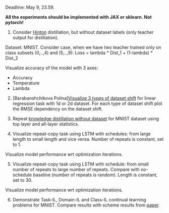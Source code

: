 Deadline: May 9, 23.59.

**All the experiments should be implemented with JAX or sklearn. Not pytorch!**

1. Consider [Hinton](https://arxiv.org/abs/1503.02531) distillation, but without dataset labels (only teacher output for distillation).

Dataset: MNIST. Consider case, when we have two teacher trained only on class subsets (0,..,4) and (5,..,9): Loss = lambda * Dist_1 + (1-lambda) * Dist_2

Visualize accuracy of the model with 3 axes:
   - Accuracy
   - Temperature
   - Lambda
    

2. [Barabanshchikova Polina][Visualize 3 types of dataset shift](https://rtg.cis.upenn.edu/cis700-2019/papers/dataset-shift/dataset-shift-terminology.pdf) for linear regression task with 1d or 2d dataset. For each type of dataset shift plot the RMSE dependency on the dataset shift.

3. Repeat [knowledge distillation without dataset](https://arxiv.org/pdf/1710.07535.pdf) for MNIST dataset using top layer and all-layer statistics.

4. Visualize repeat-copy task using LSTM with schedules: from large length to small length and vice versa.
Number of repeats is constant, set to 1.

Visualize model performance wrt optimization iterations.

5. Visualize repeat-copy task using LSTM with schedule: from small number of repeats to large number of repeats. Compare with no-schedule baseline (number of repeats is random).
Length is constant, set to 30.

Visualize model performance wrt optimization iterations.


6. Demonstrate Task-IL, Domain-IL and Class-IL continual learning problems for MNIST. Compare results with scheme results from [paper](https://arxiv.org/pdf/1803.10123.pdf). 
